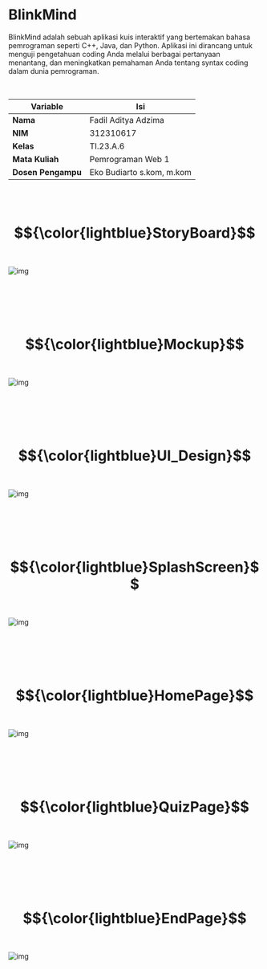 # BlinkMind
BlinkMind adalah sebuah aplikasi kuis interaktif yang bertemakan bahasa pemrograman seperti C++, Java, dan Python. Aplikasi ini dirancang untuk menguji pengetahuan coding Anda melalui berbagai pertanyaan menantang, dan meningkatkan pemahaman Anda tentang syntax coding dalam dunia pemrograman.

<br>

| Variable           |             Isi            |
| -------------------|----------------------------|
| **Nama**           |         Fadil Aditya Adzima    |
| **NIM**            |          312310617         |
| **Kelas**          |          TI.23.A.6         |
| **Mata Kuliah**    |      Pemrograman Web 1     |
| **Dosen Pengampu** | Eko Budiarto s.kom, m.kom  |

<br> <br> 



# $${\color{lightblue}StoryBoard}$$
<br>

![img](doc/StoryBoard.png) <br> <br>


<br> <br> <br>

# $${\color{lightblue}Mockup}$$
<br>

![img](doc/Mockup.png) <br> <br>


<br> <br> <br>

# $${\color{lightblue}UI_Design}$$
<br>

![img](doc/UI_Design.png) <br> <br>


<br> <br> <br>

# $${\color{lightblue}SplashScreen}$$
<br>

![img](doc/UI_SplashScreen.png) <br> <br>


<br> <br> <br>

# $${\color{lightblue}HomePage}$$
<br>

![img](doc/UI_HomePage.png) <br> <br>


<br> <br> <br>

# $${\color{lightblue}QuizPage}$$
<br>

![img](doc/UI_QuizPage.png) <br> <br>


<br> <br> <br>

# $${\color{lightblue}EndPage}$$
<br>

![img](doc/UI_EndPage.png) <br> <br>


<br> <br> <br>

